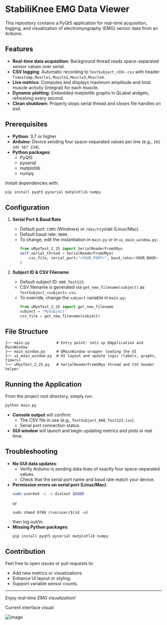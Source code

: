# StabiliKnee EMG Data Viewer

This repository contains a PyQt5 application for real-time acquisition, logging, and visualization of electromyography (EMG) sensor data from an Arduino.

## Features

- **Real-time data acquisition**: Background thread reads space-separated sensor values over serial.
- **CSV logging**: Automatic recording to `TestSubject_<ID>.csv` with header `Timestamp,Muscle1,Muscle2,Muscle3,Muscle4`.
- **Live metrics**: Computes and displays maximum amplitude and total muscle activity (integral) for each muscle.
- **Dynamic plotting**: Embedded matplotlib graphs in QLabel widgets, refreshing every second.
- **Clean shutdown**: Properly stops serial thread and closes file handles on exit.

## Prerequisites

- **Python**: 3.7 or higher
- **Arduino**: Device sending four space-separated values per line (e.g., `102 345 567 234`).
- **Python packages**:
  - PyQt5
  - pyserial
  - matplotlib
  - numpy

Install dependencies with:
```bash
pip install pyqt5 pyserial matplotlib numpy
```

## Configuration

1. **Serial Port & Baud Rate**
   - Default port: `COM3` (Windows) or `/dev/ttyUSB0` (Linux/Mac).
   - Default baud rate: `9600`.
   - To change, edit the instantiation in `main.py` or in `ui_main_window.py`:
     ```python
     from uMyoTest_2_25 import SerialReaderFromUMyo
     self.serial_thread = SerialReaderFromUMyo(
         csv_file, serial_port="<YOUR_PORT>", baud_rate=<YOUR_BAUD>
     )
     ```

2. **Subject ID & CSV Filename**
   - Default subject ID: `A00_Test123`.
   - CSV filename is generated via `get_new_filename(subject)` as `TestSubject_<subject>.csv`.
   - To override, change the `subject` variable in `main.py`:
     ```python
     from uMyoTest_2_25 import get_new_filename
     subject = "MySubject"
     csv_file = get_new_filename(subject)
     ```

## File Structure

```
├── main.py            # Entry point: sets up QApplication and MainWindow
├── main_window.py     # QMainWindow wrapper loading the UI
├── ui_main_window.py  # UI layout and update logic (labels, graphs, timers)
└── uMyoTest_2_25.py   # SerialReaderFromUMyo thread and CSV header helper
```

## Running the Application

From the project root directory, simply run:
```bash
python main.py
```

- **Console output** will confirm:
  - The CSV file in use (e.g., `TestSubject_A00_Test123.csv`).
  - Serial port connection status.
- **GUI window** will launch and begin updating metrics and plots in real time.

## Troubleshooting

- **No GUI data updates**:
  - Verify Arduino is sending data lines of exactly four space-separated values.
  - Check that the serial port name and baud rate match your device.
- **Permission errors on serial port (Linux/Mac)**:
  ```bash
  sudo usermod -a -G dialout $USER
  ```
  or
  ```
  sudo chmod 0700 /run/user/$(id -u)
  ```
  then log out/in.
- **Missing Python packages**:
  ```bash
  pip install pyqt5 pyserial matplotlib numpy
  ```

## Contribution

Feel free to open issues or pull requests to:
- Add new metrics or visualizations.
- Enhance UI layout or styling.
- Support variable sensor counts.

---

*Enjoy real-time EMG visualization!*

Current interface visual:

![image](https://github.com/user-attachments/assets/4fd6d4ed-b456-4cc5-a122-ff0a05906c03)

